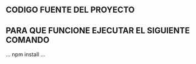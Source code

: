 ## CODIGO FUENTE DEL PROYECTO

## PARA QUE FUNCIONE EJECUTAR EL SIGUIENTE COMANDO
...
npm install
...